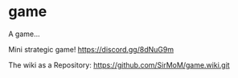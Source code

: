 # game
A game...

Mini strategic game!
https://discord.gg/8dNuG9m

The wiki as a Repository: https://github.com/SirMoM/game.wiki.git
